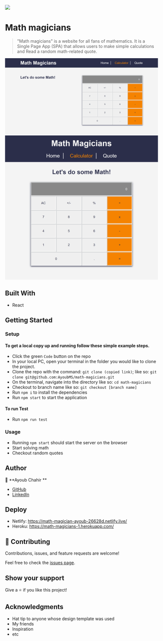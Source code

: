 ![](https://img.shields.io/badge/Microverse-blueviolet)

# Math magicians

> "Math magicians" is a website for all fans of mathematics. It is a Single Page App (SPA) that allows users to make simple calculations and Read a random math-related quote.

![screenshot](./public/images/math1-img.png)
![screenshot](./public/images/math2-img.png)

## Built With

- React

## Getting Started

### Setup

#### To get a local copy up and running follow these simple example steps.

- Click the green `Code` button on the repo
- In your local PC, open your terminal in the folder you would like to clone the project.
- Clone the repo with the command: `git clone (copied link)`; like so: `git clone git@github.com:AyoubMS/math-magicians.git`
- On the terminal, navigate into the directory like so: `cd math-magicians`
- Checkout to branch name like so: `git checkout [branch name]`
- Run `npm i` to install the dependencies
- Run `npm start` to start the application

#### To run Test

- Run `npm run test`

### Usage

- Running `npm start` should start the server on the browser
- Start solving math
- Checkout random quotes

## Author

👤 **Ayoub Chahir **

- [GitHub](https://github.com/AyoubMS)
- [LinkedIn](https://www.linkedin.com/in/ayoub-chahir/)

## Deploy

- Netlify: https://math-magician-ayoub-26628d.netlify.live/
- Heroku: https://math-magicians-1.herokuapp.com/

## 🤝 Contributing

Contributions, issues, and feature requests are welcome!

Feel free to check the [issues page](https://github.com/AyoubM/math-magicians/issues).

## Show your support

Give a ⭐️ if you like this project!

## Acknowledgments

- Hat tip to anyone whose design template was used
- My friends
- Inspiration
- etc
